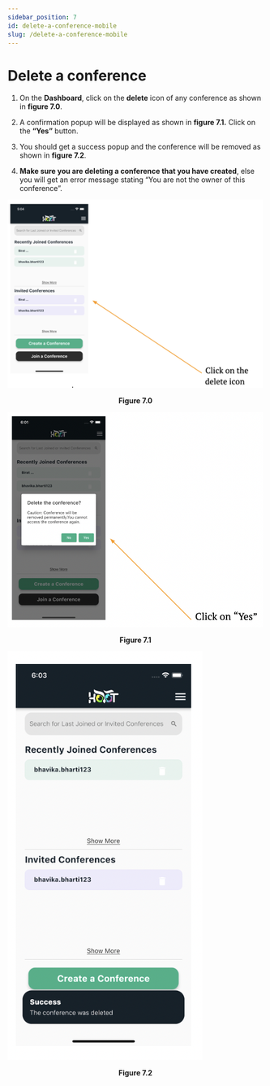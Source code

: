 ```yaml
---
sidebar_position: 7
id: delete-a-conference-mobile
slug: /delete-a-conference-mobile
---
```


# Delete a conference

1. On the **Dashboard**, click on the **delete** icon of any conference as shown in **figure 7.0**.

2. A confirmation popup will be displayed as shown in **figure 7.1.**
Click on the **“Yes”** button.

3. You should get a success popup and the conference will be removed as shown in **figure 7.2**.

4. **Make sure you are deleting a conference that you have created**, else you will get an error message stating “You are not the owner of this conference”.

![Figure 7.0](/img/delete-conference1.png)
<center><b>Figure 7.0</b></center>

![Figure 7.1](/img/delete-conference2.png)
<center><b>Figure 7.1</b></center>

![Figure 7.2](/img/delete-conference3.png)
<center><b>Figure 7.2</b></center>